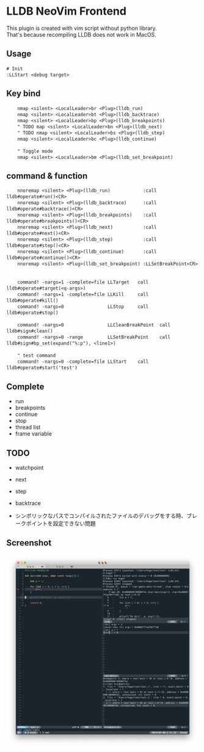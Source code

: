 # LLDB NeoVim Frontend
<!-- ※ Warning: It is not implemented yet. I'm developing this plugin. -->

This plugin is created with vim script without python library. <br>
That's because recompiling LLDB does not work in MacOS.



## Usage

```
# Init
:LLStart <debug target>
```

## Key bind
```
    nmap <silent> <LocalLeader>br <Plug>(lldb_run)
    nmap <silent> <LocalLeader>bt <Plug>(lldb_backtrace)
    nmap <silent> <LocalLeader>bp <Plug>(lldb_breakpoints)
    " TODO map <silent> <LocalLeader>bn <Plug>(lldb_next)
    " TODO nmap <silent> <LocalLeader>bs <Plug>(lldb_step)
    nmap <silent> <LocalLeader>bc <Plug>(lldb_continue)

    " Toggle mode
    nmap <silent> <LocalLeader>bm <Plug>(lldb_set_breakpoint)
```

## command & function
```
    nnoremap <silent> <Plug>(lldb_run)            :call lldb#operate#run()<CR>
    nnoremap <silent> <Plug>(lldb_backtrace)      :call lldb#operate#backtrace()<CR>
    nnoremap <silent> <Plug>(lldb_breakpoints)    :call lldb#operate#breakpoints()<CR>
    nnoremap <silent> <Plug>(lldb_next)           :call lldb#operate#next()<CR>
    nnoremap <silent> <Plug>(lldb_step)           :call lldb#operate#step()<CR>
    nnoremap <silent> <Plug>(lldb_continue)       :call lldb#operate#continue()<CR>
    nnoremap <silent> <Plug>(lldb_set_breakpoint) :LLSetBreakPoint<CR>


    command! -nargs=1 -complete=file LLTarget   call lldb#operate#target(<q-args>)
    command! -nargs=1 -complete=file LLKill     call lldb#operate#kill()
    command! -nargs=0                LLStop     call lldb#operate#stop()

    command! -nargs=0                LLCleanBreakPoint  call lldb#sign#clean()
    command! -nargs=0 -range         LLSetBreakPoint    call lldb#sign#bp_set(expand("%:p"), <line1>)

    " test command
    command! -nargs=0 -complete=file LLStart    call lldb#operate#start('test')
```

## Complete
- run
- breakpoints
- continue
- stop
- thread list
- frame variable

## TODO
- watchpoint
- next
- step
- backtrace

- シンボリックなパスでコンパイルされたファイルのデバッグをする時、ブレークポイントを設定できない問題

## Screenshot
![screenshot](https://github.com/sarub0b0/lldb.nvim/blob/images/screenshot.jpg?raw=true)
